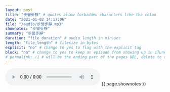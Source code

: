 ```yaml
---
layout: post
title: "步營步靜" # quotes allow forbidden characters like the colon
date: "2021-01-02 14:17:06"
file: "/audio/步營步靜.mp3"
shownotes: "步營步靜"
summary: "步營步靜"
duration: "file_duration" # audio length in min:sec
length: "file_length" # filesize in bytes
explicit: "no" # change to yes to flag with the explicit tag
block: "no" # change to yes to keep an episode from showing up in iTunes
# permalink: /1 # will be the ending part of the pages URL, delete to default to the title
---
```


<audio controls>
<source src="{{site.url}}{{site.baseurl}}{{ page.file }}" type="audio/x-mp3">
Your browser does not support the audio element.
</audio>
{{ page.shownotes }}
